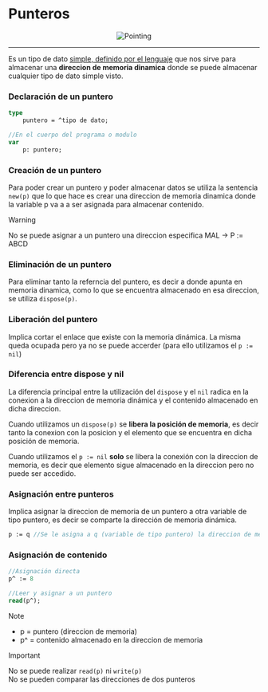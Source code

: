 <h1>Punteros</h1>

<p align="center">
<img src="https://media.giphy.com/media/v1.Y2lkPTc5MGI3NjExdjM2cGVlcHlseWhrMWhvemVhejQxYjVxbDU1dTM2eGNteWIybDFoNCZlcD12MV9pbnRlcm5hbF9naWZfYnlfaWQmY3Q9Zw/YOvOkaS5ZKfimDIgwJ/giphy.gif" alt="Pointing"/>
</p>

---

Es un tipo de dato <ins>simple, definido por el lenguaje</ins> que nos sirve para almacenar una **direccion de memoria dinamica** donde se puede almacenar cualquier tipo de dato simple visto.

### Declaración de un puntero

```pascal
type
    puntero = ^tipo de dato;

//En el cuerpo del programa o modulo
var
    p: puntero;
```

### Creación de un puntero

Para poder crear un puntero y poder almacenar datos se utiliza la sentencia `new(p)` que lo que hace es crear una direccion de memoria dinamica donde la variable p va a a ser asignada para almacenar contenido.

>[!WARNING]
> No se puede asignar a un puntero una direccion especifica
> MAL -> P := ABCD

### Eliminación de un puntero

Para eliminar tanto la referncia del puntero, es decir a donde apunta en memoria dinamica, como lo que se encuentra almacenado en esa direccion, se utiliza `dispose(p)`.

### Liberación del puntero

Implica cortar el enlace que existe con la memoria dinámica. La misma queda ocupada pero ya no se puede accerder (para ello utilizamos el `p := nil`)

### Diferencia entre dispose y nil

La diferencia principal entre la utilización del `dispose` y el `nil` radica en la conexion a la direccion de memoria dinámica y el contenido almacenado en dicha direccion.

Cuando utilizamos un `dispose(p)` se **libera la posición de memoria**, es decir tanto la conexion con la posicion y el elemento que se encuentra en dicha posición de memoria. 

Cuando utilizamos el `p := nil` **solo** se libera la conexión con la direccion de memoria, es decir que elemento sigue almacenado en la direccion pero no puede ser accedido.

### Asignación entre punteros

Implica asignar la direccion de memoria de un puntero a otra variable de tipo puntero, es decir se comparte la dirección de memoria dinámica.

```pascal
p := q //Se le asigna a q (variable de tipo puntero) la direccion de memoria de p
```

### Asignación de contenido

```pascal
//Asignación directa
p^ := 8

//Leer y asignar a un puntero
read(p^);
```
>[!NOTE]
>* p = puntero (direccion de memoria)
>* p^ = contenido almacenado en la direccion de memoria

>[!IMPORTANT]
> No se puede realizar `read(p)` ni `write(p)` <br>
> No se pueden comparar las direcciones de dos punteros